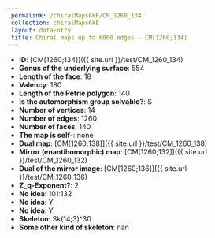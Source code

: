 ```yaml
--- 
 permalink: /chiralMaps6kE/CM_1260_134 
 collection: chiralMaps6kE
 layout: dataEntry
 title: Chiral maps up to 6000 edges - CM[1260;134]
---
```


- **ID**: [CM[1260;134]]({{ site.url }}/test/CM_1260_134)
- **Genus of the underlying surface**: 554
- **Length of the face**: 18
- **Valency**: 180
- **Length of the Petrie polygon**: 140
- **Is the automorphism group solvable?**: S
- **Number of vertices**: 14
- **Number of edges**: 1260
- **Number of faces**: 140
- **The map is self-**: none
- **Dual map**: [CM[1260;138]]({{ site.url }}/test/CM_1260_138)
- **Mirror (enantihomorphic) map**: [CM[1260;132]]({{ site.url }}/test/CM_1260_132)
- **Dual of the mirror image**: [CM[1260;136]]({{ site.url }}/test/CM_1260_136)
- **Z_q-Exponent?**: 2
- **No idea**:  101:132
- **No idea**: Y
- **No idea**: Y
- **Skeleton**: Sk(14;3)^30
- **Some other kind of skeleton**: nan
